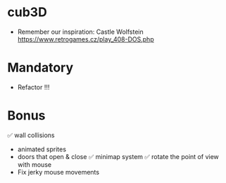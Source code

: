 # cub3D

- Remember our inspiration:
Castle Wolfstein
https://www.retrogames.cz/play_408-DOS.php

# Mandatory
- Refactor !!!
  
# Bonus
✅ wall collisions
- animated sprites
- doors that open & close
✅ minimap system
✅ rotate the point of view with mouse
- Fix jerky mouse movements
